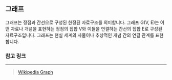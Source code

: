 ## 그래프

그래프는 정점과 간선으로 구성된 한정된 자료구조를 의미합니다. 그래프 G(V, E)는 어떤 자료나 개념을 표현하는 정점의 집합 V와 이들을 연결하는 간선의 집합 E로 구성된 자료구조입니다. 그래프는 현실 세계의 사물이나 추상적인 개념 간의 연결 관계를 표현합니다.

### 참고 링크

---

>   [Wikipedia Graph](https://en.wikipedia.org/wiki/Graph_(abstract_data_type))